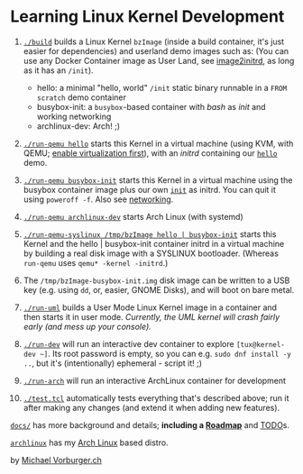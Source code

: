 Learning Linux Kernel Development
=================================

1. [`./build`](./build) builds a Linux Kernel `bzImage` (inside a build container, it's just easier for dependencies)
and userland demo images such as: (You can use any Docker Container image as User Land, see [image2initrd](image2initrd),
as long as it has an `/init`).

   * hello: a minimal "hello, world" `/init` static binary runnable in a `FROM scratch` demo container
   * busybox-init: a `busybox`-based container with _bash_ as _init_ and working networking
   * archlinux-dev: Arch! ;)

1. [`./run-qemu hello`](./run-qemu) starts this Kernel in a virtual machine
(using KVM, with QEMU; [enable virtualization first](docs/setup-virtualization.md)),
with an _initrd_ containing our [`hello`](containers/src/hello.c) demo.

1. [`./run-qemu busybox-init`](./run-qemu) starts this Kernel in a virtual machine
using the busybox container image plus our own [`init`](containers/busybox-init)
as initrd.  You can quit it using `poweroff -f`.  Also see [networking](docs/networking.md).

1. [`./run-qemu archlinux-dev`](./run-qemu) starts Arch Linux (with systemd)

1. [`./run-qemu-syslinux /tmp/bzImage hello | busybox-init`](./run-qemu-syslinux) starts this Kernel
and the hello | busybox-init container initrd in a virtual machine by building a real disk image
with a SYSLINUX bootloader.  (Whereas `run-qemu` uses `qemu* -kernel -initrd`.)

1. The `/tmp/bzImage-busybox-init.img` disk image can be written to a USB key (e.g. using `dd`, or, easier, GNOME Disks), and will boot on bare metal.

1. [`./run-uml`](./run-uml) builds a User Mode Linux Kernel image in a container and then starts it in user mode.
_Currently, the UML kernel will crash fairly early (and mess up your console)._

1. [`./run-dev`](./run-dev) will run an interactive dev container to explore `[tux@kernel-dev ~]`.
Its root password is empty, so you can e.g. `sudo dnf install -y ..`, but it's (intentionally) ephemeral - script it! ;)

1. [`./run-arch`](./run-arch) will run an interactive ArchLinux container for development

1. [`./test.tcl`](./test.tcl) automatically tests everything that's described above; run it after making any changes (and extend it when adding new features).

[`docs/`](docs/) has more background and details; **including a [Roadmap](docs/roadmap)** and [TODO](docs/todo.md)s.

[`archlinux`](archlinux/) has my [Arch Linux](https://archlinux.org) based distro.

by [Michael Vorburger.ch](https://www.vorburger.ch)
